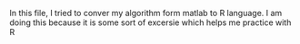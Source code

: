 In this file, I tried to conver my algorithm form matlab to R language. I am doing this because it is some sort of excersie which helps me practice with R
